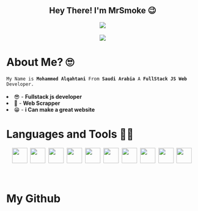 <div align="center">
  <h2>Hey There! I'm MrSmoke 😉</h2>
  <img src="https://discord.c99.nl/widget/theme-1/214424327167279104.png"/>
  <br/><br/>
  <img src="https://komarev.com/ghpvc/?username=MrSmoke0&color=blue"/>
<div align="left">
    <h1>About Me? 🙄</h1>
  <code>My Name is <strong>Mohammed Alqahtani</strong> From <strong>Saudi Arabia</strong> A <strong>FullStack JS Web</strong> Developer.</code><br/><br/>
  <li>😎 - <strong>Fullstack js developer</strong></li>
  <li>🤩 - <strong>Web Scrapper</strong></li>
  <li>😁 - <strong>i Can make a great website</strong></li>
</div>
<div align="left">
  <h1>Languages and Tools 👨‍💻</h1>
  <div align="center">
    <code><img height="40" src="https://img.icons8.com/color/48/000000/javascript.png"></code>&nbsp;
    <code><img height="40" src="https://img.icons8.com/color/48/000000/python.png"></code>&nbsp;
    <code><img height="40" src="https://img.icons8.com/color/48/000000/html-5--v1.png"></code>&nbsp;
    <code><img height="40" src="https://img.icons8.com/color/48/000000/css3"></code>&nbsp;
    <code><img height="40" src="https://img.icons8.com/color/48/000000/nodejs.png"></code>&nbsp;
    <code><img height="40" src="https://img.icons8.com/color/48/000000/react-native.png"></code>&nbsp;
    <code><img height="40" src="https://img.icons8.com/color/48/000000/mongodb.png"></code>&nbsp;
    <code><img height="40" src="https://img.icons8.com/color/48/000000/express.png"></code>&nbsp;
    <code><img height="40" src="https://img.icons8.com/color/48/000000/npm.png"></code>&nbsp;
    <code><img height="40" src="https://img.icons8.com/ultraviolet/40/000000/api-settings.png"></code>&nbsp;
  </div>
  <br/>
  <br/>
  <div align="left">
    <h1>My Github</h1>
  </div>
</div>

